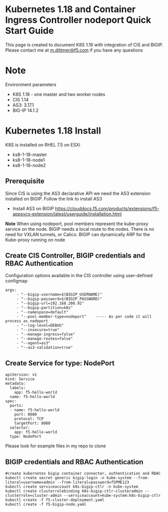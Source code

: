 # Kubernetes 1.18 and Container Ingress Controller nodeport Quick Start Guide

This page is created to document K8S 1.16 with integration of CIS and BIGIP. Please contact me at m.dittmer@f5.com if you have any questions

# Note

Environment parameters

* K8S 1.18 - one master and two worker nodes
* CIS 1.14
* AS3: 3.17.1
* BIG-IP 14.1.2

# Kubernetes 1.18 Install

K8S is installed on RHEL 7.5 on ESXi

* ks8-1-18-master  
* ks8-1-18-node1
* ks8-1-18-node2

## Prerequisite

Since CIS is using the AS3 declarative API we need the AS3 extension installed on BIGIP. Follow the link to install AS3
 
* Install AS3 on BIGIP
https://clouddocs.f5.com/products/extensions/f5-appsvcs-extension/latest/userguide/installation.html

**Note** When using nodeport, pool members represent the kube-proxy service on the node. BIGIP needs a local route to the nodes. There is no need for VXLAN tunnels, or Calico. BIGIP can dynamically ARP for the Kube-proxy running on node

## Create CIS Controller, BIGIP credentials and RBAC Authentication

Configuration options available in the CIS controller using user-defined configmap
```
args: 
     - "--bigip-username=$(BIGIP_USERNAME)"
     - "--bigip-password=$(BIGIP_PASSWORD)"
     - "--bigip-url=192.168.200.92"
     - "--bigip-partition=k8s"
     - "--namespace=default"
     - "--pool-member-type=nodeport"    ----- As per code it will process as nodeport
     - "--log-level=DEBUG"
     - "--insecure=true"
     - "--manage-ingress=false"
     - "--manage-routes=false"
     - "--agent=as3"
     - "--as3-validation=true"
```
## Create Service for type: NodePort
```
apiVersion: v1
kind: Service
metadata:
  labels:
    app: f5-hello-world
  name: f5-hello-world
spec:
  ports:
  - name: f5-hello-world
    port: 8080
    protocol: TCP
    targetPort: 8080
  selector:
    app: f5-hello-world
  type: NodePort
```
Please look for example files in my repo to clone

## BIGIP credentials and RBAC Authentication

```
#create kubernetes bigip container connecter, authentication and RBAC
kubectl create secret generic bigip-login -n kube-system --from-literal=username=admin --from-literal=password=f5PME123
kubectl create serviceaccount k8s-bigip-ctlr -n kube-system
kubectl create clusterrolebinding k8s-bigip-ctlr-clusteradmin --clusterrole=cluster-admin --serviceaccount=kube-system:k8s-bigip-ctlr
kubectl create -f f5-cluster-deployment.yaml
kubectl create -f f5-bigip-node.yaml
```